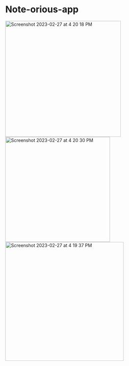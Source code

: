 # Note-orious-app

<img width="362" alt="Screenshot 2023-02-27 at 4 20 18 PM" src="https://user-images.githubusercontent.com/65412984/221552077-a2f63403-3725-43bd-bad1-fbeccd4d0986.png">
<img width="328" alt="Screenshot 2023-02-27 at 4 20 30 PM" src="https://user-images.githubusercontent.com/65412984/221552084-210ec1d8-c26a-4d89-8148-516998087b60.png">
<img width="371" alt="Screenshot 2023-02-27 at 4 19 37 PM" src="https://user-images.githubusercontent.com/65412984/221552093-fa19831b-6790-4b62-93f4-2ca06c60df59.png">
